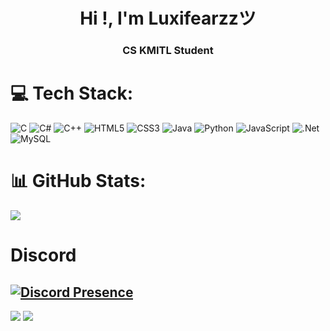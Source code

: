 <h1 align="center">Hi !, I'm Luxifearzzツ</h1>
<h3 align="center">CS KMITL Student</h3>

# 💻 Tech Stack:
![C](https://img.shields.io/badge/c-%2300599C.svg?style=for-the-badge&logo=c&logoColor=white) ![C#](https://img.shields.io/badge/c%23-%23239120.svg?style=for-the-badge&logo=c-sharp&logoColor=white) ![C++](https://img.shields.io/badge/c++-%2300599C.svg?style=for-the-badge&logo=c%2B%2B&logoColor=white) ![HTML5](https://img.shields.io/badge/html5-%23E34F26.svg?style=for-the-badge&logo=html5&logoColor=white) ![CSS3](https://img.shields.io/badge/css3-%231572B6.svg?style=for-the-badge&logo=css3&logoColor=white) ![Java](https://img.shields.io/badge/java-%23ED8B00.svg?style=for-the-badge&logo=java&logoColor=white) ![Python](https://img.shields.io/badge/python-3670A0?style=for-the-badge&logo=python&logoColor=ffdd54) ![JavaScript](https://img.shields.io/badge/javascript-%23323330.svg?style=for-the-badge&logo=javascript&logoColor=%23F7DF1E) ![.Net](https://img.shields.io/badge/.NET-5C2D91?style=for-the-badge&logo=.net&logoColor=white) ![MySQL](https://img.shields.io/badge/mysql-%2300000f.svg?style=for-the-badge&logo=mysql&logoColor=white)
# 📊 GitHub Stats:
<!--
![](https://github-readme-stats.vercel.app/api?username=luxifearzz&theme=dark&hide_border=false&include_all_commits=false&count_private=false)<br/>
![](https://github-readme-streak-stats.herokuapp.com/?user=luxifearzz&theme=dark&hide_border=false)<br/>
-->
![](https://github-readme-stats.vercel.app/api/top-langs/?username=luxifearzz&theme=dark&hide_border=false&include_all_commits=false&count_private=false&layout=compact)

# Discord
[![Discord Presence](https://lanyard.cnrad.dev/api/327452983958962176)](https://discord.com/users/327452983958962176)
---

[![](https://visitcount.itsvg.in/api?id=luxifearzz&icon=0&color=0)](https://visitcount.itsvg.in) [![](https://visitcount.itsvg.in/api?id=xabcdef&icon=0&color=0)](https://visitcount.itsvg.in)

<!-- Proudly created with GPRM ( https://gprm.itsvg.in ) -->
